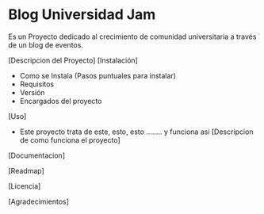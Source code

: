 # Blog Universidad Jam

Es un Proyecto dedicado al crecimiento de comunidad universitaria a través de un blog de eventos.

[Descripcion del Proyecto]
[Instalación]
  - Como se Instala (Pasos puntuales para instalar) 
  - Requisitos
  - Versión
  - Encargados del proyecto
  
  
  [Uso]
  - Este proyecto trata de este, esto, esto ........ y funciona asi [Descripcion de como funciona el proyecto]


[Documentacion]

[Readmap]

[Licencia]

[Agradecimientos]
